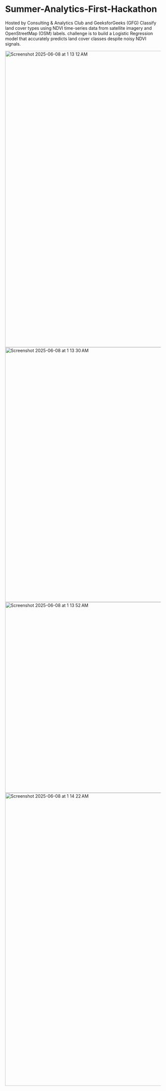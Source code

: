 # Summer-Analytics-First-Hackathon
Hosted by Consulting &amp; Analytics Club and GeeksforGeeks (GFG) Classify land cover types using NDVI time-series data from satellite imagery and OpenStreetMap (OSM) labels. challenge is to build a Logistic Regression model that accurately predicts land cover classes despite noisy NDVI signals.

<img width="957" alt="Screenshot 2025-06-08 at 1 13 12 AM" src="https://github.com/user-attachments/assets/6106ea29-1f77-47a6-b1f6-06cef2da15e4" />
<img width="823" alt="Screenshot 2025-06-08 at 1 13 30 AM" src="https://github.com/user-attachments/assets/e30706ba-4bc3-4e89-b898-699eecae1445" />
<img width="616" alt="Screenshot 2025-06-08 at 1 13 52 AM" src="https://github.com/user-attachments/assets/40596529-2ede-4b84-970c-b2d6919904a6" />
<img width="946" alt="Screenshot 2025-06-08 at 1 14 22 AM" src="https://github.com/user-attachments/assets/aa12c7b6-6b64-4a78-934c-3532fb46dea0" />

